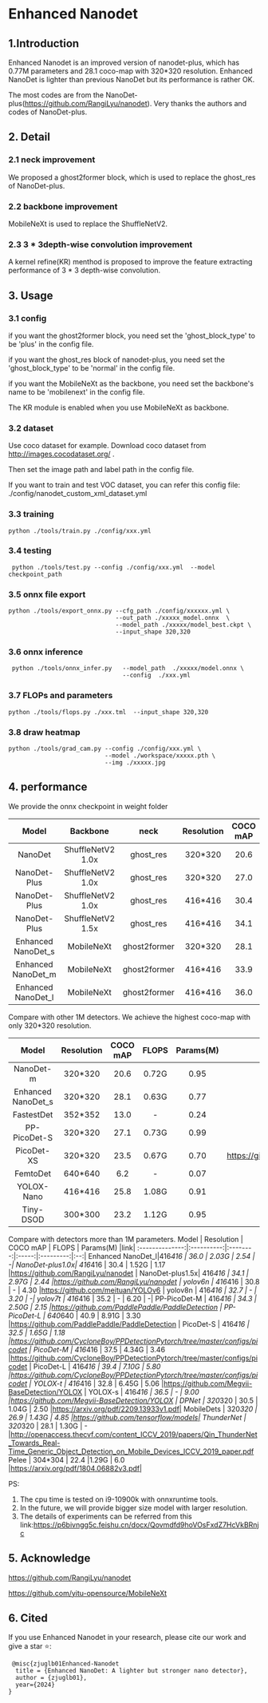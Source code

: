 # Enhanced Nanodet

## 1.Introduction

Enhanced Nanodet is an improved version of nanodet-plus, which has 0.77M parameters and 28.1 coco-map with 320*320 resolution. Enhanced NanoDet is lighter than previous NanoDet but its performance is rather OK. 

The most codes are from the NanoDet-plus(https://github.com/RangiLyu/nanodet). Very thanks the authors and codes of NanoDet-plus. 

## 2. Detail

### 2.1 neck improvement

We proposed a ghost2former block, which is used to replace the ghost_res of NanoDet-plus.

### 2.2 backbone improvement
MobileNeXt is used to replace the ShuffleNetV2.

### 2.3 3 * 3depth-wise convolution improvement
A kernel refine(KR) menthod is proposed to improve the feature extracting performance of 3 * 3 depth-wise convolution.

## 3. Usage

### 3.1 config
if you want the ghost2former block, you need set the 'ghost_block_type' to be 'plus' in the config file.

if you want the ghost_res block of nanodet-plus, you need set the 'ghost_block_type' to be 'normal' in the config file.

if you want the MobileNeXt as the backbone, you need set the backbone's name to be 'mobilenext' in the config file.

The KR module is enabled when you use MobileNeXt as backbone.

### 3.2 dataset

Use coco dataset for example. Download coco dataset from http://images.cocodataset.org/ .

Then set the image path and label path in the config file. 

If you want to train and test VOC dataset, you can refer this config file: ./config/nanodet_custom_xml_dataset.yml



### 3.3 training

```shell
python ./tools/train.py ./config/xxx.yml

```

### 3.4 testing
```shell
 python ./tools/test.py --config ./config/xxx.yml  --model checkpoint_path

```
### 3.5 onnx file export
```shell
python ./tools/export_onnx.py --cfg_path ./config/xxxxxx.yml \
                              --out_path ./xxxxx_model.onnx  \
                              --model_path ./xxxxx/model_best.ckpt \
                              --input_shape 320,320
```
### 3.6 onnx inference
```shell
 python ./tools/onnx_infer.py   --model_path  ./xxxxx/model.onnx \
                                --config  ./xxx.yml
```

### 3.7 FLOPs and parameters 
```shell
python ./tools/flops.py ./xxx.tml  --input_shape 320,320
```

### 3.8 draw heatmap
```shell
python ./tools/grad_cam.py --config ./config/xxx.yml \
                           --model ./workspace/xxxxx.pth \
                           --img ./xxxxx.jpg
```
## 4. performance

We provide the onnx checkpoint in weight folder  

Model           |     Backbone      |  neck        |Resolution | COCO mAP | FLOPS | Params(M) |cpu-time|
:--------------:|:-----------------:|:------------:|:----------:|:--------:|:-----:|:------:|:--:|
NanoDet         | ShuffleNetV2 1.0x |  ghost_res   |320*320   |   20.6   | 0.72G | 0.95   |  -  |
NanoDet-Plus    | ShuffleNetV2 1.0x |  ghost_res   |320*320   |   27.0   | 0.90G | 1.17   | 6ms |
NanoDet-Plus    | ShuffleNetV2 1.0x |  ghost_res   |416*416   |   30.4   | 1.52G | 1.17   | 9ms |
NanoDet-Plus    | ShuffleNetV2 1.5x |  ghost_res   |416*416   |   34.1   | 2.97G | 2.44   | 12ms|
Enhanced NanoDet_s     |  MobileNeXt       | ghost2former |320*320   |   28.1   | 0.63G | 0.77   | 6ms |
Enhanced NanoDet_m     |  MobileNeXt       | ghost2former |416*416   |   33.9   | 1.30G | 1.25   | 9ms|
Enhanced NanoDet_l     |  MobileNeXt       | ghost2former |416*416   |   36.0   | 2.03G | 2.54   | 13ms|



Compare with other 1M detectors. We achieve the highest coco-map with only 320*320 resolution.

Model           | Resolution | COCO mAP | FLOPS | Params(M) |link|
:--------------:|:----------:|:--------:|:-----:|:---------:|:--:|
NanoDet-m       |  320*320   |   20.6   | 0.72G | 0.95   |https://github.com/RangiLyu/nanodet |
Enhanced NanoDet_s       |  320*320   |   28.1   | 0.63G | 0.77   | -  |
FastestDet      |  352*352   |   13.0   |  -    | 0.24   |https://github.com/dog-qiuqiu/FastestDet |
PP-PicoDet-S    |  320*320   |   27.1   | 0.73G | 0.99   |https://github.com/PaddlePaddle/PaddleDetection |
PicoDet-XS      |  320*320   |   23.5   | 0.67G | 0.70   |https://github.com/CycloneBoy/PPDetectionPytorch/tree/master/configs/picodet |
FemtoDet        |  640*640   |   6.2    |  -    | 0.07   |https://github.com/yh-pengtu/FemtoDet     |
YOLOX-Nano      |  416*416   |   25.8   | 1.08G | 0.91   |https://github.com/Megvii-BaseDetection/YOLOX |
Tiny-DSOD       |  300*300   |   23.2   | 1.12G | 0.95   |https://github.com/lyxok1/Tiny-DSOD  |

Compare with detectors more than 1M parameters.
Model           | Resolution | COCO mAP | FLOPS | Params(M) |link|
:--------------:|:----------:|:--------:|:-----:|:---------:|:--:|
Enhanced NanoDet_l|416*416   |   36.0   | 2.03G | 2.54   | -|
NanoDet-plus1.0x|  416*416   |   30.4   | 1.52G | 1.17   |https://github.com/RangiLyu/nanodet |
NanoDet-plus1.5x|  416*416   |   34.1   | 2.97G | 2.44   |https://github.com/RangiLyu/nanodet |
yolov6n         |  416*416   |   30.8   |  -    | 4.30   |https://github.com/meituan/YOLOv6 |
yolov8n         |  416*416   |   32.7   |   -   | 3.20   | -|
yolov7t         |  416*416   |   35.2   |   -   | 6.20   | -|
PP-PicoDet-M    |  416*416   |   34.3   | 2.50G | 2.15   |https://github.com/PaddlePaddle/PaddleDetection |
PP-PicoDet-L    |  640*640   |   40.9   | 8.91G | 3.30   |https://github.com/PaddlePaddle/PaddleDetection |
PicoDet-S       |  416*416   |   32.5   | 1.65G | 1.18   |https://github.com/CycloneBoy/PPDetectionPytorch/tree/master/configs/picodet |
PicoDet-M       |  416*416   |   37.5   | 4.34G | 3.46   |https://github.com/CycloneBoy/PPDetectionPytorch/tree/master/configs/picodet |
PicoDet-L       |  416*416   |   39.4   | 7.10G | 5.80   |https://github.com/CycloneBoy/PPDetectionPytorch/tree/master/configs/picodet |
YOLOX-t         |  416*416   |   32.8   | 6.45G | 5.06   |https://github.com/Megvii-BaseDetection/YOLOX |
YOLOX-s         |  416*416   |   36.5   |   -   | 9.00   |https://github.com/Megvii-BaseDetection/YOLOX |
DPNet           |  320*320   |   30.5   | 1.04G | 2.50   |https://arxiv.org/pdf/2209.13933v1.pdf|
MobileDets      |  320*320   |   26.9   | 1.43G | 4.85   |https://github.com/tensorflow/models|
ThunderNet      |  320*320   |   28.1   | 1.30G | -      |http://openaccess.thecvf.com/content_ICCV_2019/papers/Qin_ThunderNet_Towards_Real-Time_Generic_Object_Detection_on_Mobile_Devices_ICCV_2019_paper.pdf
Pelee           |  304*304   |    22.4   |1.29G | 6.0    |https://arxiv.org/pdf/1804.06882v3.pdf|


PS:
1. The cpu time is tested on i9-10900k with onnxruntime tools.
2. In the future, we will provide bigger size model with larger resolution. 
3. The details of experiments can be referred from this link:https://p6bivngg5c.feishu.cn/docx/Qovmdfd9hoVOsFxdZ7HcVkBRnjc

## 5. Acknowledge

https://github.com/RangiLyu/nanodet

https://github.com/yitu-opensource/MobileNeXt

## 6. Cited
If you use Enhanced Nanodet in your research, please cite our work and give a star ⭐:
```
 @misc{zjuglb01Enhanced-Nanodet
  title = {Enhanced NanoDet: A lighter but stronger nano detector},
  author = {zjuglb01},
  year={2024}
}
```